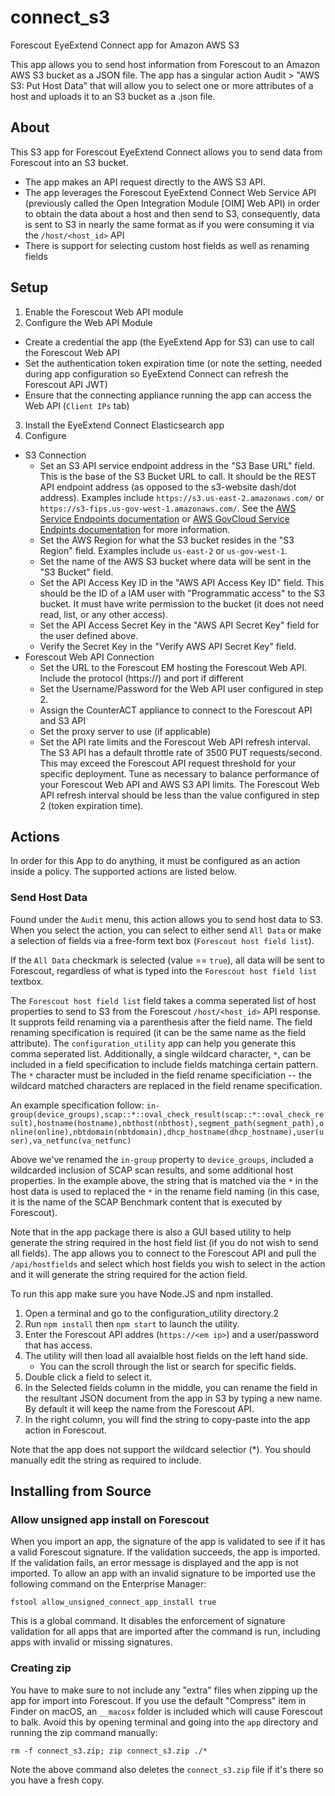 
  

# connect_s3

  

Forescout EyeExtend Connect app for Amazon AWS S3

  

This app allows you to send host information from Forescout to an Amazon AWS S3 bucket as a JSON file. The app has a singular action Audit > "AWS S3: Put Host Data" that will allow you to select one or more attributes of a host and uploads it to an S3 bucket as a .json file.

## About
This S3 app for Forescout EyeExtend Connect allows you to send data from Forescout into an S3 bucket.
- The app makes an API request directly to the AWS S3 API.
- The app leverages the Forescout EyeExtend Connect Web Service API (previously called the Open Integration Module [OIM] Web API) in order to obtain the data about a host and then send to S3, consequently, data is sent to S3 in nearly the same format as if you were consuming it via the `/host/<host_id>` API
- There is support for selecting custom host fields as well as renaming fields

## Setup
1. Enable the Forescout Web API module
2. Configure the Web API Module
- Create a credential the app (the EyeExtend App for S3) can use to call the Forescout Web API
- Set the authentication token expiration time (or note the setting, needed during app configuration so EyeExtend Connect can refresh the Forescout API JWT)
- Ensure that the connecting appliance running the app can access the Web API (`Client IPs` tab)
3. Install the EyeExtend Connect Elasticsearch app
4. Configure
- S3 Connection
	- Set an S3 API service endpoint address in the "S3 Base URL" field. This is the base of the S3 Bucket URL to call. It should be the REST API  endpoint address (as opposed to the s3-website dash/dot address). Examples include `https://s3.us-east-2.amazonaws.com/` or `https://s3-fips.us-gov-west-1.amazonaws.com/`. See the [AWS Service Endpoints documentation](https://docs.aws.amazon.com/general/latest/gr/rande.html) or [AWS GovCloud Service Endpints documentation](https://docs.aws.amazon.com/govcloud-us/latest/UserGuide/using-govcloud-endpoints.html) for more information.
	- Set the AWS Region for what the S3 bucket resides in the "S3 Region" field. Examples include `us-east-2` or `us-gov-west-1`.
	- Set the name of the AWS S3 bucket where data will be sent in the "S3 Bucket" field.
	- Set the API Access Key ID in the "AWS API Access Key ID" field. This should be the ID of a IAM user with "Programmatic access" to the S3 bucket. It must have write permission to the bucket (it does not need read, list, or any other access).
	- Set the API Access Secret Key in the "AWS API Secret Key" field for the user defined above.
	- Verify the Secret Key in the "Verify AWS API Secret Key" field.
- Forescout Web API Connection
	- Set the URL to the Forescout EM hosting the Forescout Web API. Include the protocol (https://) and port if different
	- Set the Username/Password for the Web API user configured in step 2.
	- Assign the CounterACT appliance to connect to the Forescout API and S3 API
	- Set the proxy server to use (if applicable)
	- Set the API rate limits and the Forescout Web API refresh interval. The S3 API has a default throttle rate of 3500 PUT requests/second. This may exceed the Forescout API request threshold for your specific deployment. Tune as necessary to balance performance of your Forescout Web API and AWS S3 API limits. The Forescout Web API refresh interval should be less than the value configured in step 2 (token expiration time).



## Actions
In order for this App to do anything, it must be configured as an action inside a policy. The supported actions are listed below.

### Send Host Data
Found under the `Audit` menu, this action allows you to send host data to S3. When you select the action, you can select to either send `All Data` or make a selection of fields via a free-form text box (`Forescout host field list`).

If the `All Data` checkmark is selected (value == `true`), all data will be sent to Forescout, regardless of what is typed into the `Forescout host field list` textbox.

The `Forescout host field list` field takes a comma seperated list of host properties to send to S3 from the Forescout `/host/<host_id>` API response. It supprots feild renaming via a parenthesis after the field name. The field renaming specification is required (it can be the same name as the field attribute). The `configuration_utility` app can help you generate this comma seperated list. Additionally, a single wildcard character, `*`, can be included in a field specification to include fields matchinga certain pattern. The `*` character must be included in the field rename specificiation -- the wildcard matched characters are replaced in the field rename specification.

An example specification follow:
`in-group(device_groups),scap::*::oval_check_result(scap::*::oval_check_result),hostname(hostname),nbthost(nbthost),segment_path(segment_path),online(online),nbtdomain(nbtdomain),dhcp_hostname(dhcp_hostname),user(user),va_netfunc(va_netfunc)`

Above we've renamed the `in-group` property to `device_groups`, included a wildcarded inclusion of SCAP scan results, and some additional host properties. In the example above, the string that is matched via the `*` in the host data is used to replaced the `*` in the rename field naming (in this case, it is the name of the SCAP Benchmark content that is executed by Forescout).

Note that in the app package there is also a GUI based utility to help generate the string required in the host field list (if you do not wish to send all fields). The app allows you to connect to the Forescout API and pull the `/api/hostfields` and select which host fields you wish to select in the action and it will generate the string required for the action field. 

To run this app make sure you have Node.JS and npm installed.
1. Open a terminal and go to the configuration_utility directory.2
2. Run `npm install` then `npm start` to launch the utility. 
3. Enter the Forescout API addres (`https://<em ip>`) and a user/password that has access.
4. The utility will then load all avaialble host fields on the left hand side. 
	- You can the scroll through the list or search for specific fields.
5. Double click a field to select it.
6. In the Selected fields column in the middle, you can rename the field in the resultant JSON document from the app in S3 by typing a new name. By default it will keep the name from the Forescout API.
7. In the right column, you will find the string to copy-paste into the app action in Forescout.

Note that the app does not support the wildcard selectior (*). You should manually edit the string as required to include.

## Installing from Source
### Allow unsigned app install on Forescout
When you import an app, the signature of the app is validated to see if it has a valid Forescout signature. If the validation succeeds, the app is imported. If the validation fails, an error message is displayed and the app is not imported. To allow an app with an invalid signature to be imported use the following command on the Enterprise Manager:

`fstool allow_unsigned_connect_app_install true`

This is a global command. It disables the enforcement of signature validation for all apps that are imported after the command is run, including apps with invalid or missing signatures.

### Creating zip
You have to make sure to not include any "extra" files when zipping up the app for import into Forescout. If you use the default "Compress" item in Finder on macOS, an `__macosx` folder is included which will cause Forescout to balk. Avoid this by opening terminal and going into the `app` directory and running the zip command manually:

`rm -f connect_s3.zip; zip connect_s3.zip ./*`

Note the above command also deletes the `connect_s3.zip` file if it's there so you have a fresh copy.